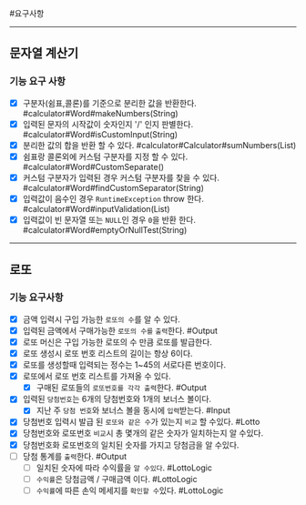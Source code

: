 #요구사항

-----

## 문자열 계산기
### 기능 요구 사항
 - [x] 구분자(쉼표,콜론)를 기준으로 분리한 값을 반환한다. #calculator#Word#makeNumbers(String)
 - [x] 입력된 문자의 시작값이 숫자인지 '/' 인지 판별한다. #calculator#Word#isCustomInput(String)
 - [x] 분리한 값의 합을 반환 할 수 있다. #calculator#Calculator#sumNumbers(List)
 - [x] 쉼표랑 콜론외에 커스텀 구분자를 지정 할 수 있다. #calculator#Word#CustomSeparate()
 - [x] 커스텀 구분자가 입력된 경우 커스텀 구분자를 찾을 수 있다. #calculator#Word#findCustomSeparator(String)
 - [x] 입력값이 음수인 경우 `RuntimeException` throw 한다. #calculator#Word#inputValidation(List)
 - [x] 입력값이 빈 문자열 또는 `NULL`인 경우 `0`을 반환 한다. #calculator#Word#emptyOrNullTest(String)

----------

## 로또
### 기능 요구사항

- [x] 금액 입력시 구입 가능한 `로또의 수`를 알 수 있다.
- [x] 입력된 금액에서 구매가능한 `로또의 수를` `출력`한다. #Output
- [x] 로또 머신은 구입 가능한 로또의 수 만큼 로또를 발급한다.
- [x] 로또 생성시 로또 번호 리스트의 길이는 항상 6이다.
- [x] 로또를 생성할때 입력되는 정수는 1~45의 서로다른 번호이다.
- [x] 로또에서 로또 번호 리스트를 가져올 수 있다.
  - [x] 구매된 로또들의 `로또번호를 각각 출력`한다. #Output
- [x] 입력된 `당첨번호`는 6개의 당첨번호와 1개의 보너스 볼이다.
  - [x] 지난 주 `당첨 번호`와 보너스 볼을 동시에 `입력`받는다. #Input
- [x] 당첨번호 입력시 발급 된 `로또와 같은 수`가 있는지 `비교` 할 수있다. #Lotto
- [x] 당첨번호와 로또번호 `비교`시 총 몇개의 같은 숫자가 일치하는지 알 수있다.
-[x] 당첨번호화 로또번호의 일치된 숫자를 가지고 당첨금을 알 수있다.
- [ ] 당첨 통계를 `출력`한다. #Output
  - [ ] 일치된 숫자에 따라 수익률을 `알 수있다`. #LottoLogic
  - [ ] `수익률`은 당첨금액 / 구매금액 이다. #LottoLogic
  - [ ] `수익률`에 따른 손익 메세지를 `확인할 수`있다. #LottoLogic
